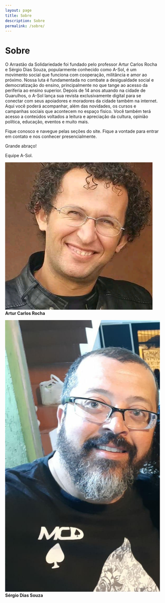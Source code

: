 ```yaml
---
layout: page
title: Sobre
description: Sobre
permalink: /sobre/
---
```


<h1> Sobre </h1>

O Arrastão da Solidariedade foi fundado pelo professor Artur Carlos Rocha e Sérgio Dias Souza, popularmente conhecido como A-Sol, é um movimento social que funciona com cooperação, militância e amor ao próximo. Nossa luta é fundamentada no combate a desigualdade social e democratização do ensino, principalmente no que tange ao acesso da periferia ao ensino superior.
Depois de 14 anos atuando na cidade de Guarulhos, o A-Sol lança sua revista exclusivamente digital  para se conectar com seus apoiadores e moradores da cidade também na internet.
Aqui você poderá acompanhar, além das novidades, os cursos e campanhas sociais que acontecem no espaço físico. Você também terá acesso a conteúdos voltados a leitura e apreciação da cultura, opinião política, educação, eventos e muito mais.

Fique conosco e navegue pelas seções do site. Fique a vontade para entrar em contato e nos conhecer presencialmente.

Grande abraço!

Equipe A-Sol.

![Artur](https://raw.githubusercontent.com/asolgru/revista/master/assets/img/outros/artur.jpeg "Artur")
**Artur Carlos Rocha**

![Sergio](https://raw.githubusercontent.com/asolgru/revista/master/assets/img/outros/sergio.jpeg "Sergio")
**Sérgio Dias Souza**
